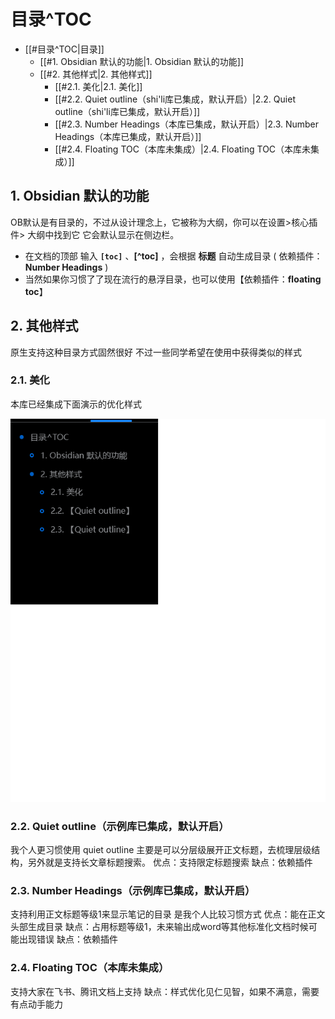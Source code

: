 # 目录^TOC

- [[#目录^TOC|目录]]
	- [[#1. Obsidian 默认的功能|1. Obsidian 默认的功能]]
	- [[#2. 其他样式|2. 其他样式]]
		- [[#2.1. 美化|2.1. 美化]]
		- [[#2.2. Quiet outline（shi'li库已集成，默认开启）|2.2. Quiet outline（shi'li库已集成，默认开启）]]
		- [[#2.3. Number Headings（本库已集成，默认开启）|2.3. Number Headings（本库已集成，默认开启）]]
		- [[#2.4. Floating TOC（本库未集成）|2.4. Floating TOC（本库未集成）]]
## 1. Obsidian 默认的功能
OB默认是有目录的，不过从设计理念上，它被称为大纲，你可以在设置>核心插件> 大纲中找到它
它会默认显示在侧边栏。

- 在文档的顶部 输入 **`[toc]`** 、**[^toc]** ，会根据 **标题** 自动生成目录 ( 依赖插件：**Number Headings** )
- 当然如果你习惯了了现在流行的悬浮目录，也可以使用【依赖插件：**floating toc**】

## 2. 其他样式
原生支持这种目录方式固然很好
不过一些同学希望在使用中获得类似的样式

### 2.1. 美化
本库已经集成下面演示的优化样式

![](Obsidian-example/基本使用/素材库/08、目录_image_1.gif)

### 2.2. Quiet outline（示例库已集成，默认开启）
我个人更习惯使用 quiet outline 主要是可以分层级展开正文标题，去梳理层级结构，另外就是支持长文章标题搜索。
优点：支持限定标题搜索
缺点：依赖插件
### 2.3. Number Headings（示例库已集成，默认开启）
支持利用正文标题等级1来显示笔记的目录
是我个人比较习惯方式
优点：能在正文头部生成目录
缺点：占用标题等级1，未来输出成word等其他标准化文档时候可能出现错误
缺点：依赖插件
### 2.4. Floating TOC（本库未集成）
支持大家在飞书、腾讯文档上支持
缺点：样式优化见仁见智，如果不满意，需要有点动手能力